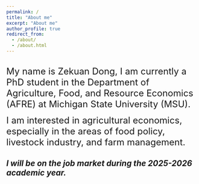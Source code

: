 ```yaml
---
permalink: /
title: "About me"
excerpt: "About me"
author_profile: true
redirect_from: 
  - /about/
  - /about.html
---
```


<br>
<font size="5">My name is Zekuan Dong, I am currently a PhD student in the Department of Agriculture, Food, and Resource Economics (AFRE) at Michigan State University (MSU).</font><br>

<font size="5"> I am interested in agricultural economics, especially in the areas of food policy, livestock industry, and farm management.</font>

## ***I will be on the job market during the 2025-2026 academic year.*** 
